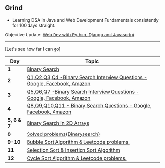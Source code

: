 
## Grind

- Learning DSA in Java and Web Development Fundamentals consistently for 100 days straight.


Objective Update:
[Web Dev with Python, Django and Javascript](https://cs50.harvard.edu/web/2020/)




---
[Let's see how far I can go]

Day | Topic
--- | ---
**1** |  [Binary Search](/Days/Day01.md)
**2** |  [Q1,Q2,Q3,Q4 -Binary Search Interview Questions - Google, Facebook, Amazon](/Days/Day02.md)
**3** |  [Q5,Q6,Q7 -Binary Search Interview Questions - Google, Facebook, Amazon](/Days/Day03.md)
**4** |  [Q8,Q9,Q10,Q11 - Binary Search Questions - Google, Facebook, Amazon](/Days/Day04.md)
**5, 6 & 7** | [Binary Search in 2D Arrays](/Days/Day05-6-7.md)
**8** | [Solved problems(Binarysearch)](/Days/Day08.md)
**9-10** | [Bubble Sort Algorithm & Leetcode problems.](/Days/Day09&10.md)
**11** | [Selection Sort & Insertion Sort Algorithm](/Days/Day11.md)
**12** | [Cycle Sort Algorithm & Leetcode problems.](/Days/Day12.md)
